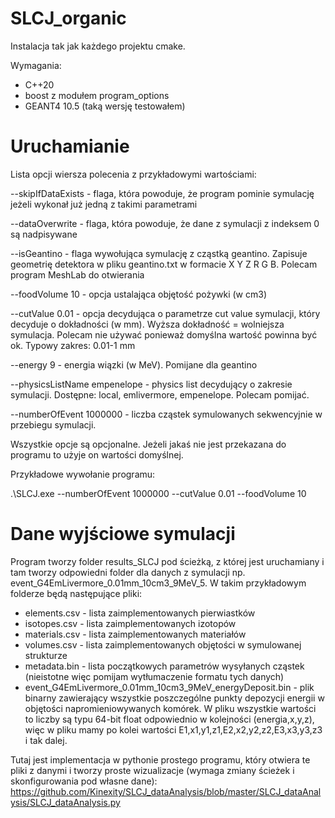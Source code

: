 # SLCJ_organic

Instalacja tak jak każdego projektu cmake.

Wymagania:
- C++20
- boost z modułem program_options
- GEANT4 10.5 (taką wersję testowałem)

# Uruchamianie

Lista opcji wiersza polecenia z przykładowymi wartościami:

--skipIfDataExists - flaga, która powoduje, że program pominie symulację jeżeli wykonał już jedną z takimi parametrami

--dataOverwrite - flaga, która powoduje, że dane z symulacji z indeksem 0 są nadpisywane

--isGeantino - flaga wywołująca symulację z cząstką geantino. Zapisuje geometrię detektora w pliku geantino.txt w formacie X Y Z R G B. Polecam program MeshLab do otwierania

--foodVolume 10 - opcja ustalająca objętość pożywki (w cm3)

--cutValue 0.01 - opcja decydująca o parametrze cut value symulacji, który decyduje o dokładności (w mm). Wyższa dokładność = wolniejsza symulacja. Polecam nie używać ponieważ domyślna wartość powinna być ok. Typowy zakres: 0.01-1 mm

--energy 9 - energia wiązki (w MeV). Pomijane dla geantino

--physicsListName empenelope - physics list decydujący o zakresie symulacji. Dostępne: local, emlivermore, empenelope. Polecam pomijać.

--numberOfEvent 1000000 - liczba cząstek symulowanych sekwencyjnie w przebiegu symulacji.

Wszystkie opcje są opcjonalne. Jeżeli jakaś nie jest przekazana do programu to użyje on wartości domyślnej.

Przykładowe wywołanie programu:

.\SLCJ.exe --numberOfEvent 1000000 --cutValue 0.01 --foodVolume 10

# Dane wyjściowe symulacji

Program tworzy folder results_SLCJ pod ścieżką, z której jest uruchamiany i tam tworzy odpowiedni folder dla danych z symulacji np. event_G4EmLivermore_0.01mm_10cm3_9MeV_5. W takim przykładowym folderze będą następujące pliki:
- elements.csv - lista zaimplementowanych pierwiastków
- isotopes.csv - lista zaimplementowanych izotopów
- materials.csv - lista zaimplementowanych materiałów
- volumes.csv - lista zaimplementowanych objętości w symulowanej strukturze
- metadata.bin - lista początkowych parametrów wysyłanych cząstek (nieistotne więc pomijam wytłumaczenie formatu tych danych)
- event_G4EmLivermore_0.01mm_10cm3_9MeV_energyDeposit.bin - plik binarny zawierający wszystkie poszczególne punkty depozycji energii w objętości napromieniowywanych komórek. W pliku wszystkie wartości to liczby są typu 64-bit float odpowiednio w kolejności (energia,x,y,z), więc w pliku mamy po kolei wartości E1,x1,y1,z1,E2,x2,y2,z2,E3,x3,y3,z3 i tak dalej.

Tutaj jest implementacja w pythonie prostego programu, który otwiera te pliki z danymi i tworzy proste wizualizacje (wymaga zmiany ścieżek i skonfigurowania pod własne dane): https://github.com/Kinexity/SLCJ_dataAnalysis/blob/master/SLCJ_dataAnalysis/SLCJ_dataAnalysis.py
